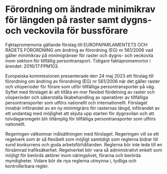 # Förordning om ändrade minimikrav för längden på raster samt dygns- och veckovila för bussförare

Faktapromemoria gällande förslag till EUROPAPARLAMENTETS OCH RÅDETS FÖRORDNING om ändring av förordning (EG) nr 561/2006 vad gäller minimikrav på minimigränser för raster och dygns- och veckovila inom sektorn för tillfällig persontransport.
Tidigare faktapromemorior i ärendet: 2016/17:FPM103.

Europeiska kommissionen presenterade den 24 maj 2023 ett förslag till förordning om ändring av förordning (EG) nr 561/2006 när det gäller raster och viloperioder för förare som utför tillfälliga persontransporter på väg. Syftet med förslaget är att tillåta en mer flexibel fördelning av raster och viloperioder och säkerställa likabehandling av operatörer av tillfälliga persontransporter som utförs nationellt och internationellt. Förslaget innebär införandet av en ny minimigräns för rasternas längd, införandet av ett undantag med möjlighet att skjuta upp starten för dygnsvilan och att tolvdagarsregeln blir tillämplig för tillfälliga persontransporter som utförs nationellt.

Regeringen välkomnar målsättningen med förslaget. Regeringen vill se ett regelverk som är så flexibelt som möjligt samtidigt som reglerna bidrar till sund konkurrens och goda arbetsförhållanden. Reglerna bör inte leda till en försämrad trafiksäkerhet. Regelverket bör vara så administrativt enkelt som möjligt för berörda aktörer inom näringslivet, förarna och berörda myndigheter. Vidare bör de nya reglerna utmynna i, tydliga och kontrollerbara regler.
